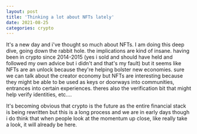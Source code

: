 ```yaml
---
layout: post
title: 'Thinking a lot about NFTs lately'
date: 2021-08-25
categories: crypto
---
```


It's a new day and i've thought so much about NFTs. I am doing this deep dive, going down the rabbit hole. the implications are kind of insane. having been in crypto since 2014-2015 (yes i sold and should have held and followed my own advice but i didn't and that's my fault) but it seems like NFTs are an unlock because they're helping bolster new economies. sure we can talk about the creator economy but NFTs are interesting because they might be able to be used as keys or doorways into communities, entrances into certain experiences. theres also the verification bit that might help verify identities, etc....

It's becoming obvious that crypto is the future as the entire financial stack is being rewritten but this is a long process and we are in early days though i do think that when people look at the momentum up close, like really take a look, it will already be here.
